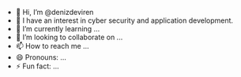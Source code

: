 - 👋 Hi, I’m @denizdeviren
- 👀 I have an interest in cyber security and application development.
- 🌱 I’m currently learning ...
- 💞️ I’m looking to collaborate on ...
- 📫 How to reach me ...
- 😄 Pronouns: ...
- ⚡ Fun fact: ...

<!---
denizdeviren/denizdeviren is a ✨ special ✨ repository because its `README.md` (this file) appears on your GitHub profile.
You can click the Preview link to take a look at your changes.
--->
